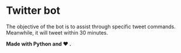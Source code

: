 # Twitter bot

The objective of the bot is to assist through specific tweet commands. Meanwhile, it will tweet within 30 minutes. 

**Made with Python and :heart: .**
